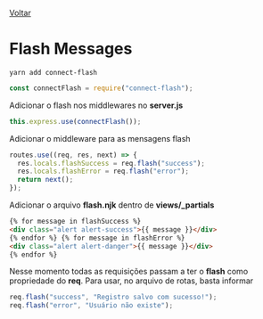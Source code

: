 [Voltar](/src/node_express.md)

# Flash Messages

```
yarn add connect-flash
```

```js
const connectFlash = require("connect-flash");
```

Adicionar o flash nos middlewares no **server.js**

```js
this.express.use(connectFlash());
```

Adicionar o middleware para as mensagens flash

```js
routes.use((req, res, next) => {
  res.locals.flashSuccess = req.flash("success");
  res.locals.flashError = req.flash("error");
  return next();
});
```

Adicionar o arquivo **flash.njk** dentro de **views/\_partials**

```html
{% for message in flashSuccess %}
<div class="alert alert-success">{{ message }}</div>
{% endfor %} {% for message in flashError %}
<div class="alert alert-danger">{{ message }}</div>
{% endfor %}
```

Nesse momento todas as requisições passam a ter o **flash** como propriedade do **req**. Para usar, no arquivo de rotas, basta informar

```js
req.flash("success", "Registro salvo com sucesso!");
req.flash("error", "Usuário não existe");
```
